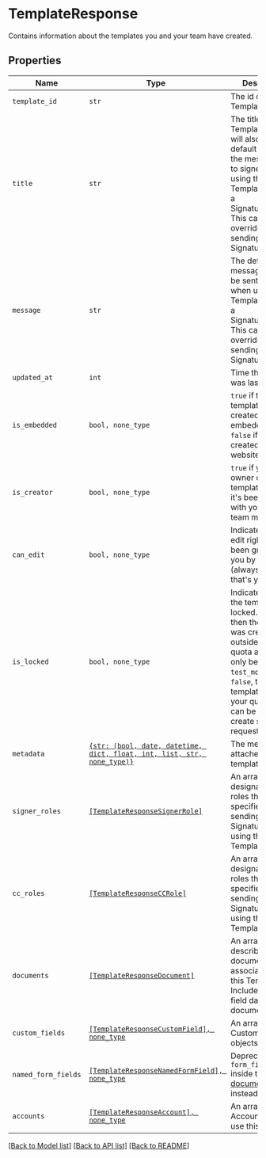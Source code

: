 # TemplateResponse

Contains information about the templates you and your team have created.

## Properties

| Name | Type | Description | Notes |
| ---- | ---- | ----------- | ----- |
| `template_id` | ```str``` |  The id of the Template.  |  |
| `title` | ```str``` |  The title of the Template. This will also be the default subject of the message sent to signers when using this Template to send a SignatureRequest. This can be overridden when sending the SignatureRequest.  |  |
| `message` | ```str``` |  The default message that will be sent to signers when using this Template to send a SignatureRequest. This can be overridden when sending the SignatureRequest.  |  |
| `updated_at` | ```int``` |  Time the template was last updated.  |  |
| `is_embedded` | ```bool, none_type``` |  `true` if this template was created using an embedded flow, `false` if it was created on our website.  |  |
| `is_creator` | ```bool, none_type``` |  `true` if you are the owner of this template, `false` if it&#39;s been shared with you by a team member.  |  |
| `can_edit` | ```bool, none_type``` |  Indicates whether edit rights have been granted to you by the owner (always `true` if that&#39;s you).  |  |
| `is_locked` | ```bool, none_type``` |  Indicates whether the template is locked.  If `true`, then the template was created outside your quota and can only be used in `test_mode`.  If `false`, then the template is within your quota and can be used to create signature requests.  |  |
| `metadata` | [```{str: (bool, date, datetime, dict, float, int, list, str, none_type)}```](.md) |  The metadata attached to the template.  |  |
| `signer_roles` | [```[TemplateResponseSignerRole]```](TemplateResponseSignerRole.md) |  An array of the designated signer roles that must be specified when sending a SignatureRequest using this Template.  |  |
| `cc_roles` | [```[TemplateResponseCCRole]```](TemplateResponseCCRole.md) |  An array of the designated CC roles that must be specified when sending a SignatureRequest using this Template.  |  |
| `documents` | [```[TemplateResponseDocument]```](TemplateResponseDocument.md) |  An array describing each document associated with this Template. Includes form field data for each document.  |  |
| `custom_fields` | [```[TemplateResponseCustomField], none_type```](TemplateResponseCustomField.md) |  An array of Custom Field objects.  |  |
| `named_form_fields` | [```[TemplateResponseNamedFormField], none_type```](TemplateResponseNamedFormField.md) |  Deprecated. Use `form_fields` inside the [documents](https://developers.hellosign.com/api/reference/operation/templateGet/#!c&#x3D;200&amp;path&#x3D;template/documents&amp;t&#x3D;response) array instead.  |  |
| `accounts` | [```[TemplateResponseAccount], none_type```](TemplateResponseAccount.md) |  An array of the Accounts that can use this Template.  |  |


[[Back to Model list]](../README.md#documentation-for-models) [[Back to API list]](../README.md#documentation-for-api-endpoints) [[Back to README]](../README.md)


